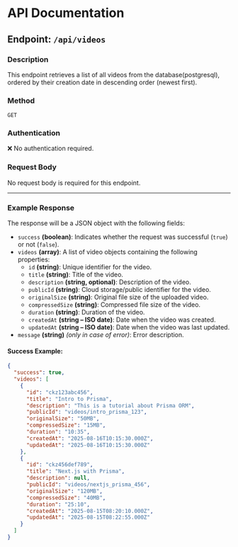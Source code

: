 # API Documentation
## Endpoint: `/api/videos`

### Description
This endpoint retrieves a list of all videos from the database(postgresql), ordered by their creation date in descending order (newest first).

### Method
`GET`

### Authentication
❌ No authentication required.

### Request Body
No request body is required for this endpoint.

---

### Example Response
The response will be a JSON object with the following fields:

- `success` **(boolean)**: Indicates whether the request was successful (`true`) or not (`false`).  
- `videos` **(array)**: A list of video objects containing the following properties:  
  - `id` **(string)**: Unique identifier for the video.  
  - `title` **(string)**: Title of the video.  
  - `description` **(string, optional)**: Description of the video.  
  - `publicId` **(string)**: Cloud storage/public identifier for the video.  
  - `originalSize` **(string)**: Original file size of the uploaded video.  
  - `compressedSize` **(string)**: Compressed file size of the video.  
  - `duration` **(string)**: Duration of the video.  
  - `createdAt` **(string – ISO date)**: Date when the video was created.  
  - `updatedAt` **(string – ISO date)**: Date when the video was last updated.  
- `message` **(string)** *(only in case of error)*: Error description.  

#### Success Example:
```json
{
  "success": true,
  "videos": [
    {
      "id": "ckz123abc456",
      "title": "Intro to Prisma",
      "description": "This is a tutorial about Prisma ORM",
      "publicId": "videos/intro_prisma_123",
      "originalSize": "50MB",
      "compressedSize": "15MB",
      "duration": "10:35",
      "createdAt": "2025-08-16T10:15:30.000Z",
      "updatedAt": "2025-08-16T10:15:30.000Z"
    },
    {
      "id": "ckz456def789",
      "title": "Next.js with Prisma",
      "description": null,
      "publicId": "videos/nextjs_prisma_456",
      "originalSize": "120MB",
      "compressedSize": "40MB",
      "duration": "25:10",
      "createdAt": "2025-08-15T08:20:10.000Z",
      "updatedAt": "2025-08-15T08:22:55.000Z"
    }
  ]
}
